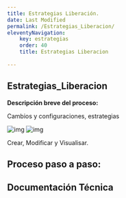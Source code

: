 ```yaml
---
title: Estrategias Liberación.
date: Last Modified
permalink: /Estrategias_Liberacion/
eleventyNavigation:
    key: estrategias
    order: 40
    title: Estrategias Liberacion
   
---
```


## **Estrategias_Liberacion**

**Descripción breve del proceso:**

Cambios y configuraciones, estrategias 

![img](../content/images/Estrategias_Liberacion/edl1.jpg)
![img](../content/images/Estrategias_Liberacion/edl2.jpg)

Crear, Modificar y Visualisar.

## Proceso paso a paso:



## Documentación Técnica
